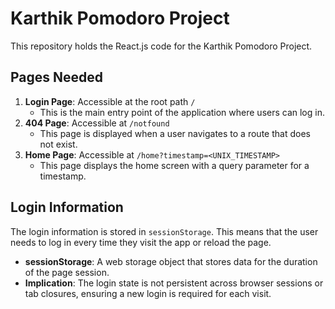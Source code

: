 # Karthik Pomodoro Project

This repository holds the React.js code for the Karthik Pomodoro Project.

## Pages Needed

1. **Login Page**: Accessible at the root path `/`
   - This is the main entry point of the application where users can log in.
2. **404 Page**: Accessible at `/notfound`
   - This page is displayed when a user navigates to a route that does not exist.
3. **Home Page**: Accessible at `/home?timestamp=<UNIX_TIMESTAMP>`
   - This page displays the home screen with a query parameter for a timestamp.

## Login Information

The login information is stored in `sessionStorage`. This means that the user needs to log in every time they visit the app or reload the page.
- **sessionStorage**: A web storage object that stores data for the duration of the page session.
- **Implication**: The login state is not persistent across browser sessions or tab closures, ensuring a new login is required for each visit.
